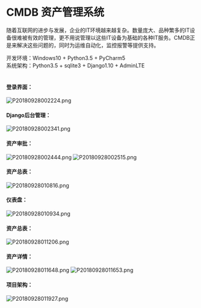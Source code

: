 # CMDB 资产管理系统




随着互联网的进步与发展，企业的IT环境越来越复杂。数量庞大、品种繁多的IT设备很难被有效的管理，更不用说管理以这些IT设备为基础的各种IT服务。CMDB正是来解决这些问题的，同时为运维自动化，监控报警等提供支持。

开发环境：Windows10 + Python3.5 + PyCharm5<br>
系统架构：Python3.5 + sqlite3 + Django1.10 + AdminLTE  
<br>

#### 登录界面：
![P20180928002224.png](/img/P20180928002224.png)


#### Django后台管理：
![P20180928002341.png](/img/P20180928002341.png)  


#### 资产审批：
![P20180928002444.png](/img/P20180928002444.png)
![P20180928002515.png](/img/P20180928002515.png)


#### 资产总表：
![P20180928010816.png](/img/P20180928010816.png)


#### 仪表盘：
![P20180928010934.png](/img/P20180928010934.png)


#### 资产总表：
![P20180928011206.png](/img/P20180928011206.png)


#### 资产详情：
![P20180928011648.png](/img/P20180928011648.png)
![P20180928011653.png](/img/P20180928011653.png)


#### 项目架构：

![P20180928011927.png](/img/P20180928011927.png)
